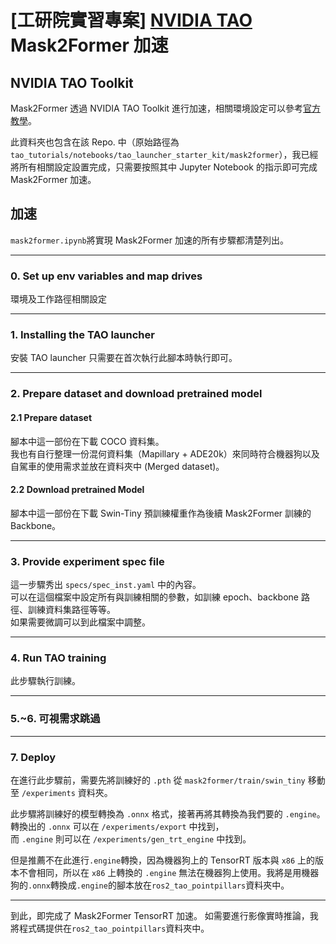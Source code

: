 # [工研院實習專案] [NVIDIA TAO](https://developer.nvidia.com/tao-toolkit) Mask2Former 加速

## NVIDIA TAO Toolkit
Mask2Former 透過 NVIDIA TAO Toolkit 進行加速，相關環境設定可以參考[官方教學](https://github.com/NVIDIA/tao_tutorials)。

此資料夾也包含在該 Repo. 中（原始路徑為`tao_tutorials/notebooks/tao_launcher_starter_kit/mask2former`），我已經將所有相關設定設置完成，只需要按照其中 Jupyter Notebook 的指示即可完成 Mask2Former 加速。


<!-- ```bash
$ cd mask2former/
# 接著進入 Jupyter Notebook: mask2former.ipynb
``` -->

## 加速

`mask2former.ipynb`將實現 Mask2Former 加速的所有步驟都清楚列出。

---

### 0. Set up env variables and map drives  
環境及工作路徑相關設定

---

### 1. Installing the TAO launcher  
安裝 TAO launcher 只需要在首次執行此腳本時執行即可。

---

### 2. Prepare dataset and download pretrained model

#### 2.1 Prepare dataset  
腳本中這一部份在下載 COCO 資料集。  
我也有自行整理一份混何資料集（Mapillary + ADE20k）來同時符合機器狗以及自駕車的使用需求並放在資料夾中 (Merged dataset)。

#### 2.2 Download pretrained Model  
腳本中這一部份在下載 Swin-Tiny 預訓練權重作為後續 Mask2Former 訓練的 Backbone。

---

### 3. Provide experiment spec file  
這一步驟秀出 `specs/spec_inst.yaml` 中的內容。  
可以在這個檔案中設定所有與訓練相關的參數，如訓練 epoch、backbone 路徑、訓練資料集路徑等等。  
如果需要微調可以到此檔案中調整。

---

### 4. Run TAO training  
此步驟執行訓練。

---

### 5.~6. 可視需求跳過

---

### 7. Deploy  
在進行此步驟前，需要先將訓練好的 `.pth` 從 `mask2former/train/swin_tiny` 移動至 `/experiments` 資料夾。  

此步驟將訓練好的模型轉換為 `.onnx` 格式，接著再將其轉換為我們要的 `.engine`。轉換出的 `.onnx` 可以在 `/experiments/export` 中找到，  
而 `.engine` 則可以在 `/experiments/gen_trt_engine` 中找到。

但是推薦不在此進行`.engine`轉換，因為機器狗上的 TensorRT 版本與 `x86` 上的版本不會相同，所以在 `x86` 上轉換的 `.engine` 無法在機器狗上使用。我將是用機器狗的`.onnx`轉換成`.engine`的腳本放在`ros2_tao_pointpillars`資料夾中。

---

到此，即完成了 Mask2Former TensorRT 加速。
如需要進行影像實時推論，我將程式碼提供在`ros2_tao_pointpillars`資料夾中。



